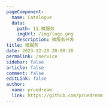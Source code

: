 ```yaml
---
pageComponent:
  name: Catalogue
  data:
    path: 11.微服务
    imgUrl: /img/logo.png
    description: 微服务开发
title: 微服务
date: 2023-12-20 20:00:30
permalink: /service
sidebar: false
article: false
comment: false
editLink: false
author: 
  name: pruedream
  link: https://github.com/pruedream
---
```

 